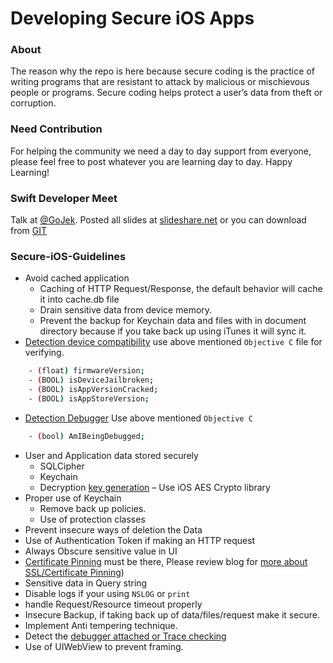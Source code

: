 # Developing Secure iOS Apps 

### About
The reason why the repo is here because secure coding is the practice of writing programs that are resistant to attack by malicious or mischievous people or programs. Secure coding helps protect a user’s data from theft or corruption.
    
### Need Contribution
For helping the community we need a day to day support from everyone, please feel free to post whatever you are learning day to day. Happy Learning!

### Swift Developer Meet
Talk at [@GoJek](https://www.meetup.com/SwiftBengaluru/events/241324289/). Posted all slides at [slideshare.net](https://www.slideshare.net/BuntyMadan/ios-security-secureiosguidelines-apple-ios-swift) or you can download from [GIT](https://github.com/buntylm/Secure-iOS-Guidelines/blob/master/iOS-Security.pptx)

### Secure-iOS-Guidelines

  - Avoid cached application
      - Caching of HTTP Request/Response, the default behavior will cache it into cache.db file
      - Drain sensitive data from device memory.
      - Prevent the backup for Keychain data and files with in document directory because if you take back up using iTunes it will sync it.
  - [Detection device compatibility](https://github.com/buntylm/Secure-iOS-Guidelines/tree/master/Jail%20Broken%20Detection) use above mentioned `Objective C` file for verifying.
  ```sh
      - (float) firmwareVersion;
      - (BOOL) isDeviceJailbroken;
      - (BOOL) isAppVersionCracked;
      - (BOOL) isAppStoreVersion;
  ```
  - [Detection Debugger](https://github.com/buntylm/Secure-iOS-Guidelines/tree/master/DetectDebugger) Use above mentioned `Objective C`
  ```sh
      - (bool) AmIBeingDebugged;
  ```
  - User and Application data stored securely
      - SQLCipher
      - Keychain
      - Decryption [key generation](https://github.com/buntylm/Secure-iOS-Guidelines/tree/master/Generate%20AES%20Key.playground) – Use iOS AES Crypto library 
  - Proper use of Keychain
      - Remove back up policies.
      - Use of protection classes
  - Prevent insecure ways of deletion the Data
  - Use of Authentication Token if making an HTTP request
  - Always Obscure sensitive value in UI
  - [Certificate Pinning](https://github.com/buntylm/Secure-iOS-Guidelines/tree/master/SLL%20Pinning.playground) must be there, Please review blog for [more about SSL/Certificate Pinning](https://bmnotes.com/2017/07/30/make-your-ios-apps-more-secure-with-ssl-pinning/))
  - Sensitive data in Query string 
  - Disable logs if your using `NSLOG` or `print`
  - handle Request/Resource timeout properly
  - Insecure Backup, if taking back up of data/files/request make it secure.
  - Implement Anti tempering technique.
  - Detect the [debugger attached or Trace checking](https://github.com/buntylm/Secure-iOS-Guidelines/tree/master/DetectDebugger)
  - Use of UIWebView to prevent framing.
